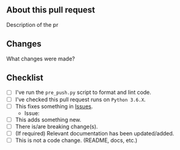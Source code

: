 ## About this pull request

Description of the pr

## Changes

What changes were made?

## Checklist

- [ ] I've run the `pre_push.py` script to format and lint code.
- [ ] I've checked this pull request runs on `Python 3.6.X`.
- [ ] This fixes something in [Issues](https://github.com/goverfl0w/discord-interactions/issues).
    - Issue:
- [ ] This adds something new.
- [ ] There is/are breaking change(s).
- [ ] (If required) Relevant documentation has been updated/added.
- [ ] This is not a code change. (README, docs, etc.)
